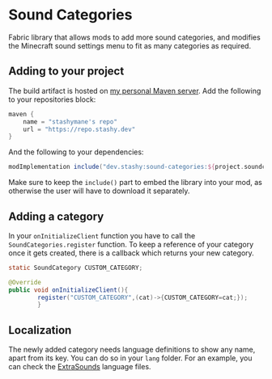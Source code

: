 # Sound Categories

Fabric library that allows mods to add more sound categories, and modifies the Minecraft sound settings menu to fit as
many categories as required.

## Adding to your project

The build artifact is hosted on [my personal Maven server](https://repo.stashy.dev). Add the following to your
repositories block:

```groovy
maven {
    name = "stashymane's repo"
    url = "https://repo.stashy.dev"
}
```

And the following to your dependencies:

```groovy
modImplementation include("dev.stashy:sound-categories:${project.soundcategories_version}")
```

Make sure to keep the `include()` part to embed the library into your mod, as otherwise the user will have to download
it separately.

## Adding a category

In your `onInitializeClient` function you have to call the `SoundCategories.register` function. To keep a reference of
your category once it gets created, there is a callback which returns your new category.

```java
static SoundCategory CUSTOM_CATEGORY;

@Override
public void onInitializeClient(){
        register("CUSTOM_CATEGORY",(cat)->{CUSTOM_CATEGORY=cat;});
        }
```

## Localization

The newly added category needs language definitions to show any name, apart from its key. You can do so in your `lang`
folder. For an example, you can check the
[ExtraSounds](https://github.com/stashymane/extra-sounds/) language files.
